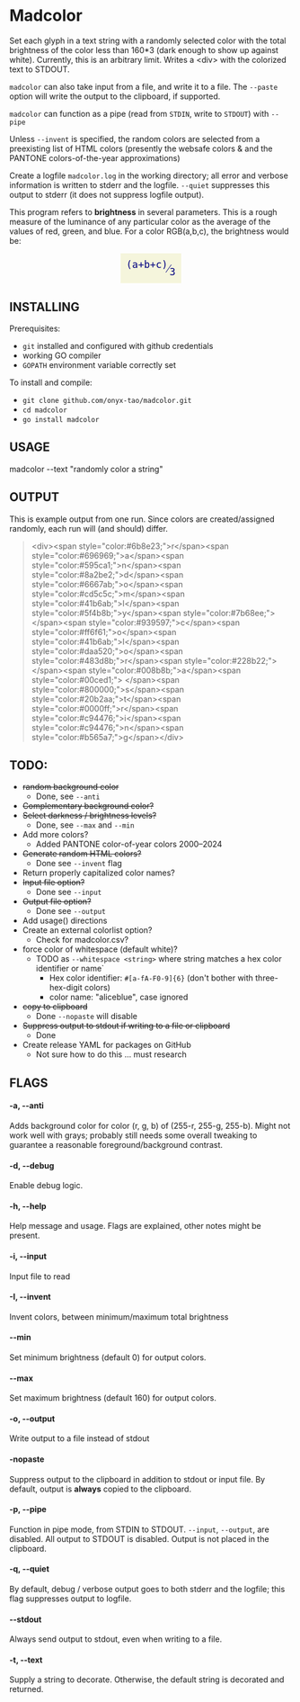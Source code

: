 # Madcolor

Set each glyph in a text string with a randomly selected color with the
total brightness of the color less than 160*3 (dark enough
to show up against white). Currently, this is an arbitrary
limit. Writes a &lt;div&gt; with the colorized text to STDOUT.

`madcolor` can also take input from a file, and write it to 
a file. The `--paste` option will write the output to the
clipboard, if supported.

`madcolor` can function as a pipe (read from `STDIN`, write to `STDOUT`) with `--pipe`

Unless `--invent` is specified, the random colors are selected
from a preexisting list of HTML colors (presently the websafe
colors &amp; and the PANTONE colors-of-the-year approximations)

Create a logfile `madcolor.log` in the working directory; all error
and verbose information is written to stderr and the logfile. `--quiet`
suppresses this output to stderr (it does not suppress logfile output).

This program refers to **brightness** in several parameters. This is
a rough measure of the luminance of any particular color as the average 
of the values of red, green, and blue. For a color RGB(a,b,c), the brightness
would be:
<div style="text-align: center;">
<span style="font-size: 150%; font-family: 'JetBrains Mono', 'Hack', 'Cascadia Code PL', monospace; color: navy; background-color: beige; padding: 10px; display: inline-block;"><sup>(a+b+c)</sup>&frasl;<sub>3</sub></span></div>

## INSTALLING
Prerequisites:
* `git` installed and configured with github credentials
* working GO compiler
* `GOPATH` environment variable correctly set

To install and compile:
 * `git clone github.com/onyx-tao/madcolor.git`
 * `cd madcolor`
 * `go install madcolor`


## USAGE
madcolor --text "randomly color a string"

## OUTPUT
This is example output from one run. Since colors are created/assigned randomly, each run
will (and should) differ.


<blockquote>&lt;div&gt;&lt;span style="color:#6b8e23;"&gt;r&lt;/span&gt;&lt;span style="color:#696969;"&gt;a&lt;/span&gt;&lt;span style="color:#595ca1;"&gt;n&lt;/span&gt;&lt;span style="color:#8a2be2;"&gt;d&lt;/span&gt;&lt;span style="color:#6667ab;"&gt;o&lt;/span&gt;&lt;span style="color:#cd5c5c;"&gt;m&lt;/span&gt;&lt;span style="color:#41b6ab;"&gt;l&lt;/span&gt;&lt;span style="color:#5f4b8b;"&gt;y&lt;/span&gt;&lt;span style="color:#7b68ee;"&gt; &lt;/span&gt;&lt;span style="color:#939597;"&gt;c&lt;/span&gt;&lt;span style="color:#ff6f61;"&gt;o&lt;/span&gt;&lt;span style="color:#41b6ab;"&gt;l&lt;/span&gt;&lt;span style="color:#daa520;"&gt;o&lt;/span&gt;&lt;span style="color:#483d8b;"&gt;r&lt;/span&gt;&lt;span style="color:#228b22;"&gt; &lt;/span&gt;&lt;span style="color:#008b8b;"&gt;a&lt;/span&gt;&lt;span style="color:#00ced1;"&gt; &lt;/span&gt;&lt;span style="color:#800000;"&gt;s&lt;/span&gt;&lt;span style="color:#20b2aa;"&gt;t&lt;/span&gt;&lt;span style="color:#0000ff;"&gt;r&lt;/span&gt;&lt;span style="color:#c94476;"&gt;i&lt;/span&gt;&lt;span style="color:#c94476;"&gt;n&lt;/span&gt;&lt;span style="color:#b565a7;"&gt;g&lt;/span&gt;&lt;/div&gt;</blockquote>

## TODO:
* ~~random background color~~
  * Done, see `--anti`
* ~~Complementary background color?~~
* ~~Select darkness / brightness levels?~~
  * Done, see `--max` and `--min`
* Add more colors?
  * Added PANTONE color-of-year colors 2000&ndash;2024
* ~~Generate random HTML colors?~~
  * Done see `--invent` flag
* Return properly capitalized color names?
* ~~Input file option?~~
  * Done see `--input`
* ~~Output file option?~~
  * Done see `--output`
* Add usage() directions
* Create an external colorlist option?
  * Check for madcolor.csv?
* force color of whitespace (default white)?
  * TODO as `--whitespace <string>` where string matches a hex color identifier or name`
    * Hex color identifier: `#[a-fA-F0-9]{6}` (don't bother with three-hex-digit colors)
    * color name: "aliceblue", case ignored
* ~~copy to clipboard~~
  * Done `--nopaste` will disable
* ~~Suppress output to stdout if writing to a file or clipboard~~
  * Done
* Create release YAML for packages on GitHub
  * Not sure how to do this ... must research

## FLAGS

#### -a, --anti
Adds  background color for color (r, g, b) of (255-r, 255-g, 255-b). Might not work well with grays; probably still needs some overall tweaking to guarantee a reasonable foreground/background contrast.

#### -d, --debug
Enable debug logic.

#### -h, --help
Help message and usage. Flags are explained, other notes might be
present.

#### -i, --input
Input file to read 

#### -I, --invent
Invent colors, between minimum/maximum total brightness

#### --min
Set minimum brightness (default 0) for output colors.

#### --max
Set maximum brightness (default 160) for output colors.

#### -o, --output
Write output to a file instead of stdout

#### -nopaste
Suppress output to the clipboard in addition to stdout or input file.
By default, output is **always** copied to the clipboard.

#### -p, --pipe
Function in pipe mode, from STDIN to STDOUT. `--input`, `--output`, 
are disabled. All output to STDOUT is disabled. Output is not placed
in the clipboard.

#### -q, --quiet
By default, debug / verbose output goes to both stderr and the logfile;
this flag suppresses output to logfile.

#### --stdout
Always send output to stdout, even when writing to a file.

#### -t, --text 
Supply a string to decorate. Otherwise, the default string is decorated and returned.


